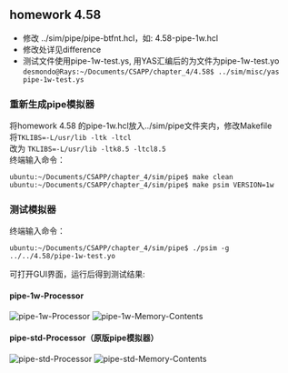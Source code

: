 ## homework 4.58
- 修改 ../sim/pipe/pipe-btfnt.hcl，如: 4.58-pipe-1w.hcl  
- 修改处详见difference
- 测试文件使用pipe-1w-test.ys, 用YAS汇编后的为文件为pipe-1w-test.yo  
```desmondo@Rays:~/Documents/CSAPP/chapter_4/4.58$ ../sim/misc/yas pipe-1w-test.ys```

### 重新生成pipe模拟器
将homework 4.58 的pipe-1w.hcl放入../sim/pipe文件夹内，修改Makefile  
将```TKLIBS=-L/usr/lib -ltk -ltcl```  
改为 ```TKLIBS=-L/usr/lib -ltk8.5 -ltcl8.5```  
终端输入命令：  
```
ubuntu:~/Documents/CSAPP/chapter_4/sim/pipe$ make clean
ubuntu:~/Documents/CSAPP/chapter_4/sim/pipe$ make psim VERSION=1w
```  
### 测试模拟器  
终端输入命令：  
```
ubuntu:~/Documents/CSAPP/chapter_4/sim/pipe$ ./psim -g ../../4.58/pipe-1w-test.yo
```  
可打开GUI界面，运行后得到测试结果:

#### pipe-1w-Processor  
![pipe-1w-Processor](https://github.com/DesmondoRay/CSAPP/blob/master/chapter_4/4.58/pipe-1w-Processor.png)
![pipe-1w-Memory-Contents](https://github.com/DesmondoRay/CSAPP/blob/master/chapter_4/4.58/pipe-1w-Memory-Contents.png)  

#### pipe-std-Processor（原版pipe模拟器）  
![pipe-std-Processor](https://github.com/DesmondoRay/CSAPP/blob/master/chapter_4/4.58/pipe-std-Processor.png)
![pipe-std-Memory-Contents](https://github.com/DesmondoRay/CSAPP/blob/master/chapter_4/4.58/pipe-std-Memory-Contents.png)  